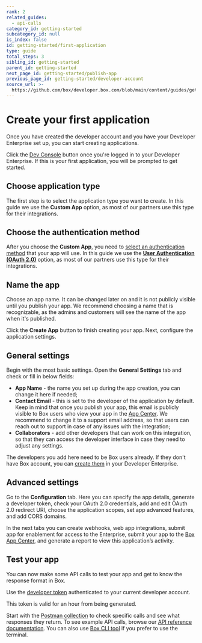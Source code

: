```yaml
---
rank: 2
related_guides:
  - api-calls
category_id: getting-started
subcategory_id: null
is_index: false
id: getting-started/first-application
type: guide
total_steps: 3
sibling_id: getting-started
parent_id: getting-started
next_page_id: getting-started/publish-app
previous_page_id: getting-started/developer-account
source_url: >-
  https://github.com/box/developer.box.com/blob/main/content/guides/getting-started/first-application.md
---
```

# Create your first application

Once you have created the developer account and you have your
Developer Enterprise set up, you can start creating applications.

Click the [Dev Console][console] button once you're logged in to
your Developer Enterprise.
If this is your first application, you will be prompted to get started.

## Choose application type

The first step is to select the application type you want to create.
In this guide we use the **Custom App** option, as most of our partners
use this type for their integrations.

## Choose the authentication method

After you choose the **Custom App**, you need to [select an authentication
method][auth] that your app will use. In this guide we use the
[**User Authentication (OAuth 2.0)**][oauth2] option, as most of our partners
use this type for their integrations.

## Name the app

Choose an app name. It can be changed later on and it is not publicly
visible until you publish your app. We recommend choosing a name that
is recognizable, as the admins and customers will see the name of
the app when it's published.

Click the **Create App** button to finish creating your app.
Next, configure the application settings.

## General settings

Begin with the most basic settings. Open the **General Settings** tab
and check or fill in below fields:

- **App Name** - the name you set up during the app creation, you can
change it here if needed;
- **Contact Email** - this is set to the developer of the application
by default. Keep in mind that once you publish your app, this email
is publicly visible to Box users who view your app in the
[App Center][app-center]. We recommend to change it to a support email
address, so that users can reach out to support in case of any issues
with the integration;
- **Collaborators** - add other developers that can work on this integration,
so that they can access the developer interface in case they need to adjust
any settings.

<Message type='notice'>

The developers you add here need to be Box users already. If they don't
have Box account, you can [create them][add-users] in your Developer Enterprise.

</Message>

## Advanced settings

Go to the **Configuration** tab. Here you can specify the app details,
generate a developer token, check your OAuth 2.0 credentials, add and
edit OAuth 2.0 redirect URI, choose the application scopes, set app advanced
features, and add CORS domains.

In the next tabs you can create webhooks, web app integrations,
submit app for enablement for access to the Enterprise, submit your app
to the [Box App Center][app-center], and generate a report to view this application’s
activity.

## Test your app

You can now make some API calls to test your app and get to know the
response format in Box.

Use the [developer token][dev-token] authenticated to your current developer account.

<Message type='warning'>

This token is valid for an hour from being generated.

</Message>

Start with the [Postman collection][postman-collection] to check
specific calls and see what responses they return.
To see example API calls, browse our [API reference documentation][api-ref].
You can also use [Box CLI tool][box-cli] if you prefer to use the terminal.

[console]: https://cloud.app.box.com/developers/console
[auth]: g://authentication/select
[oauth2]: g://authentication/oauth2
[app-center]: g://applications/app-center
[add-users]: https://support.box.com/hc/en-us/articles/360043694594-Add-Users
[app-center]: https://cloud.app.box.com/app-center
[dev-token]: g://authentication/tokens/developer-tokens/#create-developer-token
[postman-collection]: g://tooling/postman
[api-ref]: https://developer.box.com/reference/
[box-cli]: https://github.com/box/boxcli